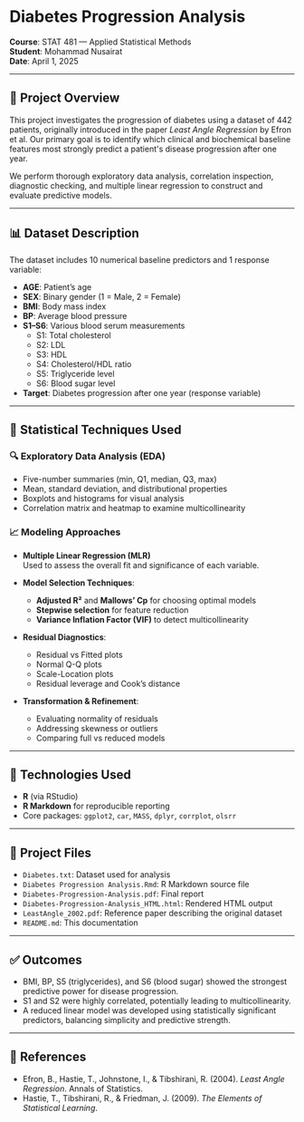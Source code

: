 # Diabetes Progression Analysis

**Course**: STAT 481 — Applied Statistical Methods  
**Student**: Mohammad Nusairat  
**Date**: April 1, 2025

---

## 📌 Project Overview

This project investigates the progression of diabetes using a dataset of 442 patients, originally introduced in the paper *Least Angle Regression* by Efron et al. Our primary goal is to identify which clinical and biochemical baseline features most strongly predict a patient's disease progression after one year.

We perform thorough exploratory data analysis, correlation inspection, diagnostic checking, and multiple linear regression to construct and evaluate predictive models. 

---

## 📊 Dataset Description

The dataset includes 10 numerical baseline predictors and 1 response variable:

- **AGE**: Patient’s age
- **SEX**: Binary gender (1 = Male, 2 = Female)
- **BMI**: Body mass index
- **BP**: Average blood pressure
- **S1–S6**: Various blood serum measurements  
  - S1: Total cholesterol  
  - S2: LDL  
  - S3: HDL  
  - S4: Cholesterol/HDL ratio  
  - S5: Triglyceride level  
  - S6: Blood sugar level
- **Target**: Diabetes progression after one year (response variable)

---

## 🧪 Statistical Techniques Used

### 🔍 Exploratory Data Analysis (EDA)
- Five-number summaries (min, Q1, median, Q3, max)
- Mean, standard deviation, and distributional properties
- Boxplots and histograms for visual analysis
- Correlation matrix and heatmap to examine multicollinearity

### 📈 Modeling Approaches
- **Multiple Linear Regression (MLR)**  
  Used to assess the overall fit and significance of each variable.
  
- **Model Selection Techniques**:
  - **Adjusted R²** and **Mallows’ Cp** for choosing optimal models
  - **Stepwise selection** for feature reduction
  - **Variance Inflation Factor (VIF)** to detect multicollinearity

- **Residual Diagnostics**:
  - Residual vs Fitted plots
  - Normal Q-Q plots
  - Scale-Location plots
  - Residual leverage and Cook’s distance

- **Transformation & Refinement**:
  - Evaluating normality of residuals
  - Addressing skewness or outliers
  - Comparing full vs reduced models

---

## 🧰 Technologies Used

- **R** (via RStudio)
- **R Markdown** for reproducible reporting
- Core packages: `ggplot2`, `car`, `MASS`, `dplyr`, `corrplot`, `olsrr`

---

## 📁 Project Files

- `Diabetes.txt`: Dataset used for analysis  
- `Diabetes Progression Analysis.Rmd`: R Markdown source file  
- `Diabetes-Progression-Analysis.pdf`: Final report  
- `Diabetes-Progression-Analysis_HTML.html`: Rendered HTML output  
- `LeastAngle_2002.pdf`: Reference paper describing the original dataset  
- `README.md`: This documentation

---

## ✅ Outcomes

- BMI, BP, S5 (triglycerides), and S6 (blood sugar) showed the strongest predictive power for disease progression.
- S1 and S2 were highly correlated, potentially leading to multicollinearity.
- A reduced linear model was developed using statistically significant predictors, balancing simplicity and predictive strength.

---

## 📌 References

- Efron, B., Hastie, T., Johnstone, I., & Tibshirani, R. (2004). *Least Angle Regression*. Annals of Statistics.
- Hastie, T., Tibshirani, R., & Friedman, J. (2009). *The Elements of Statistical Learning*.
